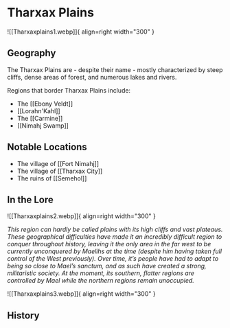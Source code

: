 # Tharxax Plains

![[Tharxaxplains1.webp]]{ align=right width="300" }

## Geography

The Tharxax Plains are - despite their name - mostly characterized by steep cliffs, dense areas of forest, and numerous lakes and rivers.

Regions that border Tharxax Plains include:

- The [[Ebony Veldt]]
- [[Lorahn'Kahl]]
- The [[Carmine]]
- [[Nimahj Swamp]]

## Notable Locations

- The village of [[Fort Nimahj]]
- The village of [[Tharxax City]]
- The ruins of [[Semehol]]

## In the Lore

![[Tharxaxplains2.webp]]{ align=right width="300" }

*This region can hardly be called plains with its high cliffs and vast plateaus. These geographical difficulties have made it an incredibly difficult region to conquer throughout history, leaving it the only area in the far west to be currently unconquered by Maelihs at the time (despite him having taken full control of the West previously). Over time, it’s people have had to adapt to being so close to Mael’s sanctum, and as such have created a strong, militaristic society. At the moment, its southern, flatter regions are controlled by Mael while the northern regions remain unoccupied.*

![[Tharxaxplains3.webp]]{ align=right width="300" }

## History

